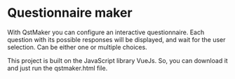 # Questionnaire maker

With QstMaker you can configure an interactive questionnaire. Each question with its possible responses will be displayed, and wait for the user selection. Can be either one or multiple choices. 

This project is built on the JavaScript library VueJs. So, you can download it and just run the qstmaker.html file.




